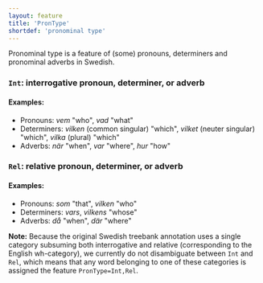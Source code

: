 ```yaml
---
layout: feature
title: 'PronType'
shortdef: 'pronominal type'
---
```


Pronominal type is a feature of (some) pronouns, determiners and pronominal adverbs in Swedish. 

### `Int`: interrogative pronoun, determiner, or adverb

#### Examples: 

* Pronouns: _vem_ "who", _vad_ "what"
* Determiners: _vilken_ (common singular) "which", _vilket_ (neuter singular) "which", _vilka_ (plural) "which"
* Adverbs: _när_ "when", _var_ "where", _hur_ "how"

### `Rel`: relative pronoun, determiner, or adverb

#### Examples: 

* Pronouns: _som_ "that", _vilken_ "who"
* Determiners: _vars_, _vilkens_ "whose"
* Adverbs: _då_ "when", _där_ "where"

<b>Note:</b> Because the original Swedish treebank annotation uses a single category subsuming both interrogative and relative
(corresponding to the English wh-category), we currently do not disambiguate between `Int` and `Rel`, which means 
that any word belonging to one of these categories is assigned the feature `PronType=Int,Rel`. 
